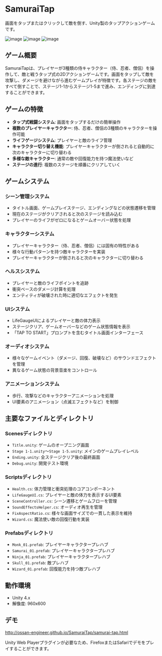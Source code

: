 # SamuraiTap

画面をタップまたはクリックして敵を倒す、Unity製のタップアクションゲームです。

![image](https://user-images.githubusercontent.com/2215105/35137362-566b4f2c-fd2c-11e7-9e77-339458323384.png) ![image](https://user-images.githubusercontent.com/2215105/35137385-732723fc-fd2c-11e7-994b-5593e21270b4.png) ![image](https://user-images.githubusercontent.com/2215105/35137424-a85c3940-fd2c-11e7-8c8a-d643a8fafdd8.png)

## ゲーム概要

SamuraiTapは、プレイヤーが3種類の侍キャラクター（侍、忍者、僧侶）を操作して、敵と戦うタップ式の2Dアクションゲームです。画面をタップして敵を攻撃し、ダメージを避けながら進むゲームプレイが特徴です。各ステージの敵をすべて倒すことで、ステージ1-1からステージ1-5まで進み、エンディングに到達することができます。

## ゲームの特徴

- **タップ式戦闘システム**: 画面をタップするだけの簡単操作
- **複数のプレイヤーキャラクター**: 侍、忍者、僧侶の3種類のキャラクターを操作可能
- **ライフゲージシステム**: プレイヤーと敵のライフ管理
- **キャラクター切り替え機能**: プレイヤーキャラクターが倒されると自動的に次のキャラクターに切り替わる
- **多様な敵キャラクター**: 通常の敵や回復能力を持つ魔法使いなど
- **ステージの進行**: 複数のステージを順番にクリアしていく

## ゲームシステム

### シーン管理システム
- タイトル画面、ゲームプレイステージ、エンディングなどの状態遷移を管理
- 現在のステージがクリアされると次のステージを読み込む
- プレイヤーのライフがゼロになるとゲームオーバー状態を処理

### キャラクターシステム
- プレイヤーキャラクター（侍、忍者、僧侶）には固有の特性がある
- 様々な行動パターンを持つ敵キャラクターを実装
- プレイヤーキャラクターが倒されると次のキャラクターに切り替わる

### ヘルスシステム
- プレイヤーと敵のライフポイントを追跡
- 衝突ベースのダメージ計算を処理
- エンティティが破壊された時に適切なエフェクトを発生

### UIシステム
- LifeGaugeUIによるプレイヤーと敵の体力表示
- ステージクリア、ゲームオーバーなどのゲーム状態情報を表示
- 「TAP TO START」プロンプトを含むタイトル画面インターフェース

### オーディオシステム
- 様々なゲームイベント（ダメージ、回復、破壊など）のサウンドエフェクトを管理
- 異なるゲーム状態の背景音楽をコントロール

### アニメーションシステム
- 歩行、攻撃などのキャラクターアニメーションを処理
- UI要素のアニメーション（点滅エフェクトなど）を制御

## 主要なファイルとディレクトリ

### Scenesディレクトリ
- `Title.unity`: ゲームのオープニング画面
- `Stage 1-1.unity`〜`Stage 1-5.unity`: メインのゲームプレイレベル
- `Ending.unity`: 全ステージクリア後の最終画面
- `Debug.unity`: 開発テスト環境

### Scriptsディレクトリ
- `Health.cs`: 体力管理と衝突処理のコアコンポーネント
- `LifeGaugeUI.cs`: プレイヤーと敵の体力を表示するUI要素
- `SceneController.cs`: シーン遷移とゲームフローを管理
- `SoundEffectsHelper.cs`: オーディオ再生を管理
- `FixAspectRatio.cs`: 様々な画面サイズでの一貫した表示を維持
- `Wizard.cs`: 魔法使い敵の回復行動を実装

### Prefabsディレクトリ
- `Monk_01.prefab`: プレイヤーキャラクタープレハブ
- `Samurai_01.prefab`: プレイヤーキャラクタープレハブ
- `Ninja_01.prefab`: プレイヤーキャラクタープレハブ
- `Skull_01.prefab`: 敵プレハブ
- `Wizard_01.prefab`: 回復能力を持つ敵プレハブ

## 動作環境

- Unity 4.x
- 解像度: 960x600

## デモ

http://ossan-engineer.github.io/SamuraiTap/samurai-tap.html

Unity Web Playerプラグインが必要なため、FirefoxまたはSafariでデモをプレイすることができます。       
